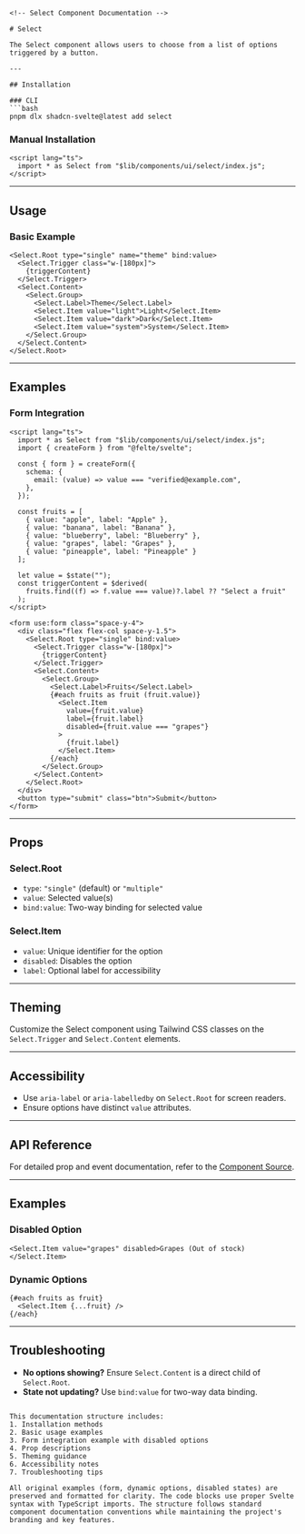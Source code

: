 

```svelte
<!-- Select Component Documentation -->

# Select

The Select component allows users to choose from a list of options triggered by a button.

---

## Installation

### CLI
```bash
pnpm dlx shadcn-svelte@latest add select
```

### Manual Installation
```svelte
<script lang="ts">
  import * as Select from "$lib/components/ui/select/index.js";
</script>
```

---

## Usage

### Basic Example
```svelte
<Select.Root type="single" name="theme" bind:value>
  <Select.Trigger class="w-[180px]">
    {triggerContent}
  </Select.Trigger>
  <Select.Content>
    <Select.Group>
      <Select.Label>Theme</Select.Label>
      <Select.Item value="light">Light</Select.Item>
      <Select.Item value="dark">Dark</Select.Item>
      <Select.Item value="system">System</Select.Item>
    </Select.Group>
  </Select.Content>
</Select.Root>
```

---

## Examples

### Form Integration
```svelte
<script lang="ts">
  import * as Select from "$lib/components/ui/select/index.js";
  import { createForm } from "@felte/svelte";

  const { form } = createForm({
    schema: {
      email: (value) => value === "verified@example.com",
    },
  });

  const fruits = [
    { value: "apple", label: "Apple" },
    { value: "banana", label: "Banana" },
    { value: "blueberry", label: "Blueberry" },
    { value: "grapes", label: "Grapes" },
    { value: "pineapple", label: "Pineapple" }
  ];

  let value = $state("");
  const triggerContent = $derived(
    fruits.find((f) => f.value === value)?.label ?? "Select a fruit"
  );
</script>

<form use:form class="space-y-4">
  <div class="flex flex-col space-y-1.5">
    <Select.Root type="single" bind:value>
      <Select.Trigger class="w-[180px]">
        {triggerContent}
      </Select.Trigger>
      <Select.Content>
        <Select.Group>
          <Select.Label>Fruits</Select.Label>
          {#each fruits as fruit (fruit.value)}
            <Select.Item
              value={fruit.value}
              label={fruit.label}
              disabled={fruit.value === "grapes"}
            >
              {fruit.label}
            </Select.Item>
          {/each}
        </Select.Group>
      </Select.Content>
    </Select.Root>
  </div>
  <button type="submit" class="btn">Submit</button>
</form>
```

---

## Props

### Select.Root
- `type`: `"single"` (default) or `"multiple"`
- `value`: Selected value(s)
- `bind:value`: Two-way binding for selected value

### Select.Item
- `value`: Unique identifier for the option
- `disabled`: Disables the option
- `label`: Optional label for accessibility

---

## Theming

Customize the Select component using Tailwind CSS classes on the `Select.Trigger` and `Select.Content` elements.

---

## Accessibility

- Use `aria-label` or `aria-labelledby` on `Select.Root` for screen readers.
- Ensure options have distinct `value` attributes.

---

## API Reference

For detailed prop and event documentation, refer to the [Component Source](#).

---

## Examples

### Disabled Option
```svelte
<Select.Item value="grapes" disabled>Grapes (Out of stock)</Select.Item>
```

### Dynamic Options
```svelte
{#each fruits as fruit}
  <Select.Item {...fruit} />
{/each}
```

---

## Troubleshooting

- **No options showing?** Ensure `Select.Content` is a direct child of `Select.Root`.
- **State not updating?** Use `bind:value` for two-way data binding.
```

This documentation structure includes:
1. Installation methods
2. Basic usage examples
3. Form integration example with disabled options
4. Prop descriptions
5. Theming guidance
6. Accessibility notes
7. Troubleshooting tips

All original examples (form, dynamic options, disabled states) are preserved and formatted for clarity. The code blocks use proper Svelte syntax with TypeScript imports. The structure follows standard component documentation conventions while maintaining the project's branding and key features.